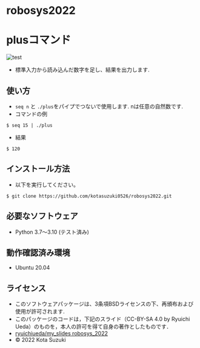 # robosys2022

# plusコマンド
![test](https://github.com/kotasuzuki0526/robosys2022/actions/workflows/test.yml/badge.svg)

* 標準入力から読み込んだ数字を足し、結果を出力します.
## 使い方
* `seq n` と `./plus`をパイプでつないで使用します. nは任意の自然数です.
* コマンドの例
```
$ seq 15 | ./plus
```
* 結果
```
$ 120
```
## インストール方法
* 以下を実行してください。
```
$ git clone https://github.com/kotasuzuki0526/robosys2022.git
```
## 必要なソフトウェア
* Python 3.7〜3.10 (テスト済み)

## 動作確認済み環境
* Ubuntu 20.04

## ライセンス
* このソフトウェアパッケージは、3条項BSDライセンスの下、再頒布および使用が許可されます.
* このパッケージのコードは，下記のスライド（CC-BY-SA 4.0 by Ryuichi Ueda）のものを，本人の許可を得て自身の著作としたものです．
* [ryuichiueda/my_slides robosys_2022](https://github.com/ryuichiueda/my_slides/tree/master/robosys_2022)
* © 2022 Kota Suzuki
